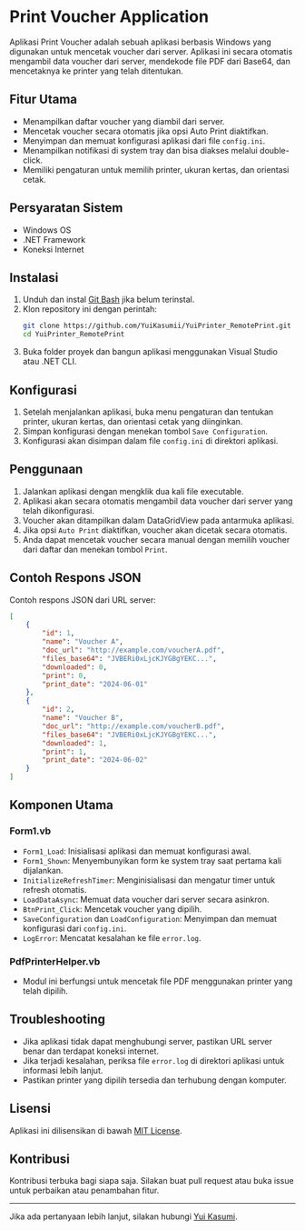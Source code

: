 
# Print Voucher Application

Aplikasi Print Voucher adalah sebuah aplikasi berbasis Windows yang digunakan untuk mencetak voucher dari server. Aplikasi ini secara otomatis mengambil data voucher dari server, mendekode file PDF dari Base64, dan mencetaknya ke printer yang telah ditentukan. 

## Fitur Utama

- Menampilkan daftar voucher yang diambil dari server.
- Mencetak voucher secara otomatis jika opsi Auto Print diaktifkan.
- Menyimpan dan memuat konfigurasi aplikasi dari file `config.ini`.
- Menampilkan notifikasi di system tray dan bisa diakses melalui double-click.
- Memiliki pengaturan untuk memilih printer, ukuran kertas, dan orientasi cetak.

## Persyaratan Sistem

- Windows OS
- .NET Framework
- Koneksi Internet

## Instalasi

1. Unduh dan instal [Git Bash](https://git-scm.com/downloads) jika belum terinstal.
2. Klon repository ini dengan perintah:
   ```bash
   git clone https://github.com/YuiKasumii/YuiPrinter_RemotePrint.git
   cd YuiPrinter_RemotePrint
   ```
3. Buka folder proyek dan bangun aplikasi menggunakan Visual Studio atau .NET CLI.

## Konfigurasi

1. Setelah menjalankan aplikasi, buka menu pengaturan dan tentukan printer, ukuran kertas, dan orientasi cetak yang diinginkan.
2. Simpan konfigurasi dengan menekan tombol `Save Configuration`.
3. Konfigurasi akan disimpan dalam file `config.ini` di direktori aplikasi.

## Penggunaan

1. Jalankan aplikasi dengan mengklik dua kali file executable.
2. Aplikasi akan secara otomatis mengambil data voucher dari server yang telah dikonfigurasi.
3. Voucher akan ditampilkan dalam DataGridView pada antarmuka aplikasi.
4. Jika opsi `Auto Print` diaktifkan, voucher akan dicetak secara otomatis.
5. Anda dapat mencetak voucher secara manual dengan memilih voucher dari daftar dan menekan tombol `Print`.

## Contoh Respons JSON

Contoh respons JSON dari URL server:

```json
[
    {
        "id": 1,
        "name": "Voucher A",
        "doc_url": "http://example.com/voucherA.pdf",
        "files_base64": "JVBERi0xLjcKJYGBgYEKC...",
        "downloaded": 0,
        "print": 0,
        "print_date": "2024-06-01"
    },
    {
        "id": 2,
        "name": "Voucher B",
        "doc_url": "http://example.com/voucherB.pdf",
        "files_base64": "JVBERi0xLjcKJYGBgYEKC...",
        "downloaded": 1,
        "print": 1,
        "print_date": "2024-06-02"
    }
]
```

## Komponen Utama

### Form1.vb

- `Form1_Load`: Inisialisasi aplikasi dan memuat konfigurasi awal.
- `Form1_Shown`: Menyembunyikan form ke system tray saat pertama kali dijalankan.
- `InitializeRefreshTimer`: Menginisialisasi dan mengatur timer untuk refresh otomatis.
- `LoadDataAsync`: Memuat data voucher dari server secara asinkron.
- `BtnPrint_Click`: Mencetak voucher yang dipilih.
- `SaveConfiguration` dan `LoadConfiguration`: Menyimpan dan memuat konfigurasi dari `config.ini`.
- `LogError`: Mencatat kesalahan ke file `error.log`.

### PdfPrinterHelper.vb

- Modul ini berfungsi untuk mencetak file PDF menggunakan printer yang telah dipilih.

## Troubleshooting

- Jika aplikasi tidak dapat menghubungi server, pastikan URL server benar dan terdapat koneksi internet.
- Jika terjadi kesalahan, periksa file `error.log` di direktori aplikasi untuk informasi lebih lanjut.
- Pastikan printer yang dipilih tersedia dan terhubung dengan komputer.

## Lisensi

Aplikasi ini dilisensikan di bawah [MIT License](LICENSE).

## Kontribusi

Kontribusi terbuka bagi siapa saja. Silakan buat pull request atau buka issue untuk perbaikan atau penambahan fitur.

---

Jika ada pertanyaan lebih lanjut, silakan hubungi [Yui Kasumi](https://YuiKasumii.github.io).
